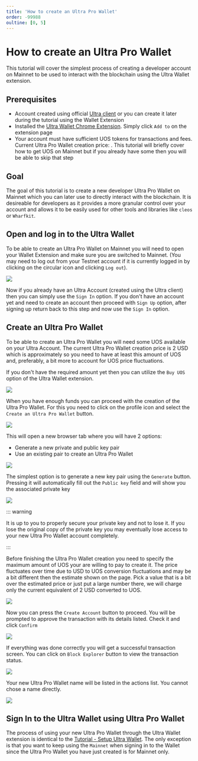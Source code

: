 ```yaml
---
title: 'How to create an Ultra Pro Wallet'
order: -99988
oultine: [0, 5]
---
```


# How to create an Ultra Pro Wallet

This tutorial will cover the simplest process of creating a developer account on Mainnet to be used to interact with the blockchain using the Ultra Wallet extension.

## Prerequisites

- Account created using official [Ultra client](https://ultra.io/) or you can create it later during the tutorial using the Wallet Extension
- Installed the [Ultra Wallet Chrome Extension](https://chromewebstore.google.com/detail/ultra-wallet/kjjebdkfeagdoogagbhepmbimaphnfln). Simply click `Add to` on the extension page
- Your account must have sufficient UOS tokens for transactions and fees. Current Ultra Pro Wallet creation price: <OracleConversion :amount="2.0" scope="......2nf5.o4" :param="70000" />. This tutorial will briefly cover how to get UOS on Mainnet but if you already have some then you will be able to skip that step

## Goal

The goal of this tutorial is to create a new developer Ultra Pro Wallet on Mainnet which you can later use to directly interact with the blockchain. It is desireable for developers as it provides a more granular control over your account and allows it to be easily used for other tools and libraries like `cleos` or `Wharfkit`.

## Open and log in to the Ultra Wallet

To be able to create an Ultra Pro Wallet on Mainnet you will need to open your Wallet Extension and make sure you are switched to Mainnet. (You may need to log out from your Testnet account if it is currently logged in by clicking on the circular icon and clicking `Log out`).

![](./images/UltraProWallet/wallet-mainnet-selection.png)

Now if you already have an Ultra Account (created using the Ultra client) then you can simply use the `Sign In` option. If you don't have an account yet and need to create an account then proceed with `Sign Up` option, after signing up return back to this step and now use the `Sign In` option.

## Create an Ultra Pro Wallet

To be able to create an Ultra Pro Wallet you will need some UOS available on your Ultra Account. The current Ultra Pro Wallet creation price is 2 USD which is approximately <OracleConversion :amount="2.0" scope="......2nf5.o4" :param="70000" /> so you need to have at least this amount of UOS and, preferably, a bit more to account for UOS price fluctuations.

If you don't have the required amount yet then you can utilize the `Buy UOS` option of the Ultra Wallet extension.

![](./images/UltraProWallet/wallet-buy-uos.png)

When you have enough funds you can proceed with the creation of the Ultra Pro Wallet. For this you need to click on the profile icon and select the `Create an Ultra Pro Wallet` button.

![](./images/UltraProWallet/wallet-create-pro-wallet.png)

This will open a new browser tab where you will have 2 options:

- Generate a new private and public key pair
- Use an existing pair to create an Ultra Pro Wallet

![](./images/UltraProWallet/wallet-generate-or-paste-public-key.png)

The simplest option is to generate a new key pair using the `Generate` button. Pressing it will automatically fill out the `Public key` field and will show you the associated private key

![](./images/UltraProWallet/wallet-private-key-shown.png)

::: warning

It is up to you to properly secure your private key and not to lose it. If you lose the original copy of the private key you may eventually lose access to your new Ultra Pro Wallet account completely.

:::

Before finishing the Ultra Pro Wallet creation you need to specify the maximum amount of UOS your are willing to pay to create it. The price fluctuates over time due to USD to UOS conversion fluctuations and may be a bit different then the estimate shown on the page. Pick a value that is a bit over the estimated price or just put a large number there, we will charge only the current equivalent of 2 USD converted to UOS.

![](./images/UltraProWallet/wallet-fill-optional-fields.png)

Now you can press the `Create Account` button to proceed. You will be prompted to approve the transaction with its details listed. Check it and click `Confirm`

![](./images/UltraProWallet/wallet-approve-transaction.png)

If everything was done correctly you will get a successful transaction screen. You can click on `Block Explorer` button to view the transaction status.

![](./images/UltraProWallet/wallet-transaction-successful.png)

Your new Ultra Pro Wallet name will be listed in the actions list. You cannot chose a name directly.

![](./images/UltraProWallet/wallet-check-block-explorer.png)

## Sign In to the Ultra Wallet using Ultra Pro Wallet

The process of using your new Ultra Pro Wallet through the Ultra Wallet extension is identical to the [Tutorial - Setup Ultra Wallet](./tutorial-setup-the-wallet.md). The only exception is that you want to keep using the `Mainnet` when signing in to the Wallet since the Ultra Pro Wallet you have just created is for Mainnet only.
